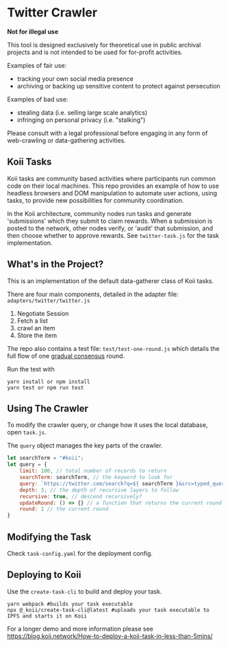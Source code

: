 # Twitter Crawler

**Not for illegal use**

This tool is designed exclusively for theoretical use in public archival projects and is not intended to be used for for-profit activities.

Examples of fair use:
 - tracking your own social media presence
 - archiving or backing up sensitive content to protect against persecution

Examples of bad use:
 - stealing data (i.e. selling large scale analytics)
 - infringing on personal privacy (i.e. "stalking")

Please consult with a legal professional before engaging in any form of web-crawling or data-gathering activities.

## Koii Tasks

Koii tasks are community based activities where participants run common code on their local machines. This repo provides an example of how to use headless browsers and DOM manipulation to automate user actions, using tasks, to provide new possibilities for community coordination.

In the Koii architecture, community nodes run tasks and generate 'submissions' which they submit to claim rewards. When a submission is posted to the network, other nodes verify, or 'audit' that submission, and then choose whether to approve rewards. See `twitter-task.js` for the task implementation. 

## What's in the Project?
This is an implementation of the default data-gatherer class of Koii tasks.

There are four main components, detailed in the adapter file: `adapters/twitter/twitter.js`
1. Negotiate Session
2. Fetch a list
3. crawl an item
4. Store the item

The repo also contains a test file: `test/test-one-round.js` which details the full flow of one [gradual consensus](https://docs.koii.network/concepts/gradual-consensus/runtime-flow) round. 

Run the test with 
```
yarn install or npm install
yarn test or npm run test
```

## Using The Crawler
To modify the crawler query, or change how it uses the local database, open `task.js`.

The `query` object manages the key parts of the crawler.

```javascript
let searchTerm = "#koii";
let query = {
    limit: 100, // total number of records to return
    searchTerm: searchTerm, // the keyword to look for
    query: `https://twitter.com/search?q=${ searchTerm }&src=typed_query`, // the query string (including said keyword)
    depth: 3, // the depth of recursive layers to follow 
    recursive: true, // descend recursively?
    updateRound: () => {} // a function that returns the current round
    round: 1 // the current round
}
```

## Modifying the Task
Check `task-config.yaml` for the deployment config. 

## Deploying to Koii
Use the `create-task-cli` to build and deploy your task. 

```
yarn webpack #builds your task executable
npx @_koii/create-task-cli@latest #uploads your task executable to IPFS and starts it on Koii
```

For a longer demo and more information please see https://blog.koii.network/How-to-deploy-a-koii-task-in-less-than-5mins/
